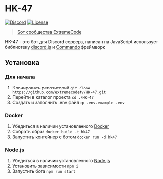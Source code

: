 # HK-47
[![Discord](https://img.shields.io/discord/464822298537623562?style=flat-square)](http://dscrd.in/extremecode)
[![License](https://img.shields.io/badge/license-Apache--2.0-green?style=flat-square)](https://www.apache.org/licenses/LICENSE-2.0.txt)

> [Бот сообщества ExtremeCode](http://dscrd.in/extremecode)

HK-47 - это бот для Discord сервера, написан на JavaScript использует библиотеку [discord.js](https://discord.js.org/) и [Commando](https://github.com/discordjs/Commando) фреймворк

## Установка

### Для начала
1. Клонировать репозиторий  `git clone https://github.com/extremecodetv/HK-47.git`
2. Перейти в каталог проекта `cd ./HK-47`
3. Создать и заполнить .env файл  `cp .env.example .env`

### Docker
1. Убедиться в наличии установленного [Docker](https://www.docker.com/)
2. Собрать образ `docker build -t hk47`
3. Запустить контейнер с ботом `docker run -d hk47`

### Node.js
1. Убедиться в наличии установленного [Node.js](https://nodejs.org/en/)
2. Установить зависимости `npm i`
3. Запустить бота `npm run start`